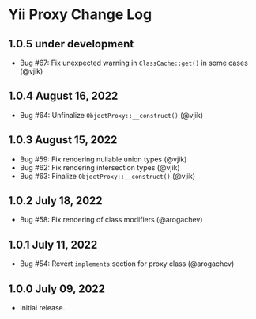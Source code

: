 # Yii Proxy Change Log

## 1.0.5 under development

- Bug #67: Fix unexpected warning in `ClassCache::get()` in some cases (@vjik)

## 1.0.4 August 16, 2022

- Bug #64: Unfinalize `ObjectProxy::__construct()` (@vjik)

## 1.0.3 August 15, 2022

- Bug #59: Fix rendering nullable union types (@vjik)
- Bug #62: Fix rendering intersection types (@vjik)
- Bug #63: Finalize `ObjectProxy::__construct()` (@vjik)

## 1.0.2 July 18, 2022

- Bug #58: Fix rendering of class modifiers (@arogachev)

## 1.0.1 July 11, 2022

- Bug #54: Revert `implements` section for proxy class (@arogachev)

## 1.0.0 July 09, 2022

- Initial release.
